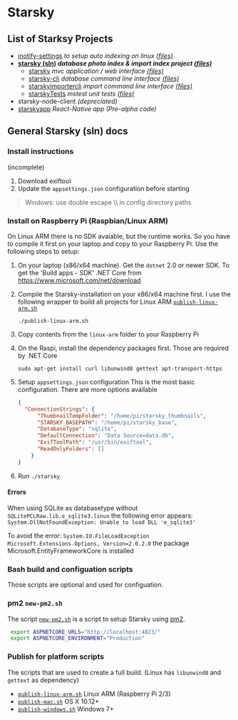 # Starsky
## List of Starksy Projects
 - [inotify-settings](../inotify-settings/readme.md) _to setup auto indexing on linux [(files)](../inotify-settings)_
 - __[starsky (sln)](../starsky/readme.md) _database photo index & import index project [(files)](../starsky)___
   - [starsky](../starsky/starsky/readme.md)  _mvc application / web interface [(files)](../starsky/starsky)_
   - [starsky-cli](../starsky/starsky-cli/readme.md)  _database command line interface [(files)](../starsky/starsky-cli)_
   - [starskyimportercli](../starsky/starskyimportercli/readme.md)  _import command line interface [(files)](../starsky/starskyimporterclid)_
   - [starskyTests](../starsky/starskyTests/readme.md)  _mstest unit tests [(files)](../starsky/starskyTests)_
 - starsky-node-client  _(depreciated)_
 - [starskyapp](../starskyapp) _React-Native app (Pre-alpha code)_

## General Starsky (sln) docs


### Install instructions

(incomplete)

1. Download exiftool
2. Update the `appsettings.json` configuration before starting
> Windows: use double escape \\\\ in config directory paths


### Install on Raspberry Pi (Raspbian/Linux ARM)
On Linux ARM there is no SDK avaiable, but the runtime works. So you have to compile it first on your laptop and copy to your Raspberry Pi. Use the following steps to setup:

1) On your laptop (x86/x64 machine). Get the `dotnet` 2.0 or newer SDK. To get the 'Build apps - SDK' .NET Core from https://www.microsoft.com/net/download

2) Compile the Starsky-installation on your x86/x64 machine first. I use the following wrapper to build all projects for Linux ARM [`publish-linux-arm.sh`](publish-linux-arm.sh)
    ```
    ./publish-linux-arm.sh
    ```

3) Copy contents from the `linux-arm` folder to your Raspberry Pi

4) On the Raspi, install the dependency packages first. Those are required by .NET Core
    ```
    sudo apt-get install curl libunwind8 gettext apt-transport-https
    ```

5)  Setup `appsettings.json` configuration
    This is the most basic configuration. There are more options available
    ```json
    {
      "ConnectionStrings": {
          "ThumbnailTempFolder": "/home/pi/starsky_thumbnails",
    	  "STARSKY_BASEPATH": "/home/pi/starsky_base",
          "DatabaseType": "sqlite",
          "DefaultConnection": "Data Source=data.db",
          "ExifToolPath": "/usr/bin/exiftool",
          "ReadOnlyFolders": []
    	}
    }   
    ```
6) Run `./starsky`

#### Errors
When using SQLite as databasetype without `SQLitePCLRaw.lib.e_sqlite3.linux` the following error appears:
`System.DllNotFoundException: Unable to load DLL 'e_sqlite3'`

To avoid the error: `System.IO.FileLoadException` `Microsoft.Extensions.Options, Version=2.0.2.0` the package Microsoft.EntityFrameworkCore is installed


### Bash build and configuation scripts

Those scripts are optional and used for configuation.

### pm2 `new-pm2.sh`
The script [`new-pm2.sh`](new-pm2.sh) is a script to setup Starsky using [pm2](http://pm2.keymetrics.io/).
```sh
 export ASPNETCORE_URLS="http://localhost:4823/"
 export ASPNETCORE_ENVIRONMENT="Production"
 ```

 ### Publish for platform scripts

 The scripts that are used to create a full build. (Linux has `libunwind8` and `gettext` as dependency)
  - [`publish-linux-arm.sh`](publish-linux-arm.sh) Linux ARM (Raspberry Pi 2/3)
  - [`publish-mac.sh`](publish-mac.sh) OS X 10.12+
  - [`publish-windows.sh`](publish-windows.sh) Windows 7+
